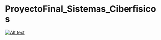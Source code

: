 # ProyectoFinal_Sistemas_Ciberfisicos

[![Alt text](https://img.youtube.com/vi/_mTr48-0sHs0/0.jpg)](https://www.youtube.com/watch?v=_mTr48-0sHs)

